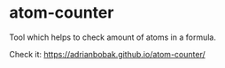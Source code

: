 # atom-counter
Tool which helps to check amount of atoms in a formula.

Check it: https://adrianbobak.github.io/atom-counter/
